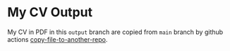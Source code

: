 # My CV Output

My CV in PDF in this `output` branch are copied from `main` branch by github actions [copy-file-to-another-repo](https://github.com/dmnemec/copy_file_to_another_repo_action).



